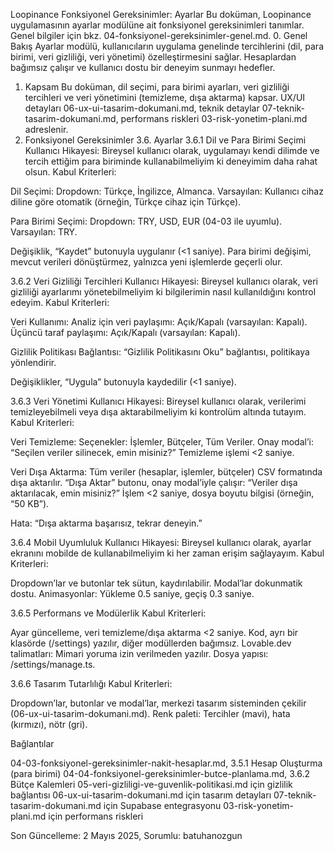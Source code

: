 Loopinance Fonksiyonel Gereksinimler: Ayarlar
Bu doküman, Loopinance uygulamasının ayarlar modülüne ait fonksiyonel gereksinimleri tanımlar. Genel bilgiler için bkz. 04-fonksiyonel-gereksinimler-genel.md.
0. Genel Bakış
Ayarlar modülü, kullanıcıların uygulama genelinde tercihlerini (dil, para birimi, veri gizliliği, veri yönetimi) özelleştirmesini sağlar. Hesaplardan bağımsız çalışır ve kullanıcı dostu bir deneyim sunmayı hedefler.
1. Kapsam
Bu doküman, dil seçimi, para birimi ayarları, veri gizliliği tercihleri ve veri yönetimini (temizleme, dışa aktarma) kapsar. UX/UI detayları 06-ux-ui-tasarim-dokumani.md, teknik detaylar 07-teknik-tasarim-dokumani.md, performans riskleri 03-risk-yonetim-plani.md adreslenir.
2. Fonksiyonel Gereksinimler
3.6. Ayarlar
3.6.1 Dil ve Para Birimi Seçimi
Kullanıcı Hikayesi: Bireysel kullanıcı olarak, uygulamayı kendi dilimde ve tercih ettiğim para biriminde kullanabilmeliyim ki deneyimim daha rahat olsun.
Kabul Kriterleri:

Dil Seçimi:
Dropdown: Türkçe, İngilizce, Almanca.
Varsayılan: Kullanıcı cihaz diline göre otomatik (örneğin, Türkçe cihaz için Türkçe).


Para Birimi Seçimi:
Dropdown: TRY, USD, EUR (04-03 ile uyumlu).
Varsayılan: TRY.


Değişiklik, “Kaydet” butonuyla uygulanır (<1 saniye).
Para birimi değişimi, mevcut verileri dönüştürmez, yalnızca yeni işlemlerde geçerli olur.

3.6.2 Veri Gizliliği Tercihleri
Kullanıcı Hikayesi: Bireysel kullanıcı olarak, veri gizliliği ayarlarımı yönetebilmeliyim ki bilgilerimin nasıl kullanıldığını kontrol edeyim.
Kabul Kriterleri:

Veri Kullanımı:
Analiz için veri paylaşımı: Açık/Kapalı (varsayılan: Kapalı).
Üçüncü taraf paylaşımı: Açık/Kapalı (varsayılan: Kapalı).


Gizlilik Politikası Bağlantısı:
“Gizlilik Politikasını Oku” bağlantısı, politikaya yönlendirir.


Değişiklikler, “Uygula” butonuyla kaydedilir (<1 saniye).

3.6.3 Veri Yönetimi
Kullanıcı Hikayesi: Bireysel kullanıcı olarak, verilerimi temizleyebilmeli veya dışa aktarabilmeliyim ki kontrolüm altında tutayım.
Kabul Kriterleri:

Veri Temizleme:
Seçenekler: İşlemler, Bütçeler, Tüm Veriler.
Onay modal’i: “Seçilen veriler silinecek, emin misiniz?”
Temizleme işlemi <2 saniye.


Veri Dışa Aktarma:
Tüm veriler (hesaplar, işlemler, bütçeler) CSV formatında dışa aktarılır.
“Dışa Aktar” butonu, onay modal’iyle çalışır: “Veriler dışa aktarılacak, emin misiniz?”
İşlem <2 saniye, dosya boyutu bilgisi (örneğin, “50 KB”).


Hata: “Dışa aktarma başarısız, tekrar deneyin.”

3.6.4 Mobil Uyumluluk
Kullanıcı Hikayesi: Bireysel kullanıcı olarak, ayarlar ekranını mobilde de kullanabilmeliyim ki her zaman erişim sağlayayım.
Kabul Kriterleri:

Dropdown’lar ve butonlar tek sütun, kaydırılabilir.
Modal’lar dokunmatik dostu.
Animasyonlar: Yükleme 0.5 saniye, geçiş 0.3 saniye.

3.6.5 Performans ve Modülerlik
Kabul Kriterleri:

Ayar güncelleme, veri temizleme/dışa aktarma <2 saniye.
Kod, ayrı bir klasörde (/settings) yazılır, diğer modüllerden bağımsız.
Lovable.dev talimatları: Mimari yoruma izin verilmeden yazılır.
Dosya yapısı: /settings/manage.ts.

3.6.6 Tasarım Tutarlılığı
Kabul Kriterleri:

Dropdown’lar, butonlar ve modal’lar, merkezi tasarım sisteminden çekilir (06-ux-ui-tasarim-dokumani.md).
Renk paleti: Tercihler (mavi), hata (kırmızı), nötr (gri).

Bağlantılar

04-03-fonksiyonel-gereksinimler-nakit-hesaplar.md, 3.5.1 Hesap Oluşturma (para birimi)
04-04-fonksiyonel-gereksinimler-butce-planlama.md, 3.6.2 Bütçe Kalemleri
05-veri-gizliligi-ve-guvenlik-politikasi.md için gizlilik bağlantısı
06-ux-ui-tasarim-dokumani.md için tasarım detayları
07-teknik-tasarim-dokumani.md için Supabase entegrasyonu
03-risk-yonetim-plani.md için performans riskleri

Son Güncelleme: 2 Mayıs 2025, Sorumlu: batuhanozgun
